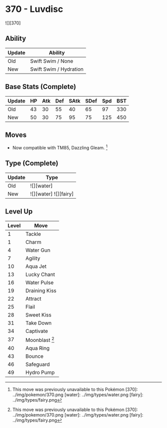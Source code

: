 # 370 - Luvdisc
![][370]

## Ability

Update | Ability
---    | ---
Old    | Swift Swim / None
New    | Swift Swim / Hydration

## Base Stats (Complete)

Update | HP | Atk | Def | SAtk | SDef | Spd | BST
---    | ---| --- | --- | ---  | ---  | --- | ---
Old    | 43 |  30 |  55 |  40  |  65  |  97  |  330
New    | 50 |  30 |  75 |  95  |  75  |  125  |  450

## Moves

 - Now compatible with TM85, Dazzling Gleam. [^1]

## Type (Complete)

Update | Type
---    | ---
Old    | ![][water]
New    |![][water]  ![][fairy]

## Level Up

Level | Move
---   | ---
  1   | Tackle
  1   | Charm
  4   | Water Gun
  7   | Agility
 10   | Aqua Jet
 13   | Lucky Chant
 16   | Water Pulse
 19   | Draining Kiss
 22   | Attract
 25   | Flail
 28   | Sweet Kiss
 31   | Take Down
 34   | Captivate
 37   | Moonblast [^1]
 40   | Aqua Ring
 43   | Bounce
 46   | Safeguard
 49   | Hydro Pump

[^1]: This move was previously unavailable to this Pokémon
[370]: ../img/pokemon/370.png
[water]: ../img/types/water.png
[fairy]: ../img/types/fairy.png
